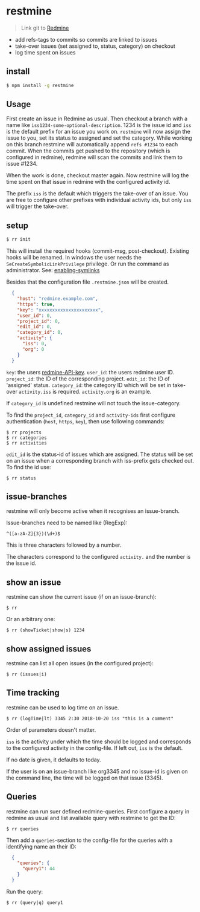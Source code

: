 # restmine

> Link git to [Redmine](https://www.redmine.org/)

* add refs-tags to commits so commits are linked to issues
* take-over issues (set assigned to, status, category) on checkout
* log time spent on issues

## install

```sh
$ npm install -g restmine
```

## Usage

First create an issue in Redmine as usual. Then checkout a branch with a name
like `iss1234-some-optional-description`. 1234 is the issue id and `iss` is the
default prefix for an issue you work on. `restmine` will now assign the issue
to you, set its status to assigned and set the category. While working on this
branch restmine will automatically append `refs #1234` to each commit. When the
commits get pushed to the repository (which is configured in redmine), redmine
will scan the commits and link them to issue #1234.

When the work is done, checkout master again. Now restmine will log the time
spent on that issue in redmine with the configured activity id.


The prefix `iss` is the default which triggers the take-over of an issue. You
are free to configure other prefixes with individual activity ids, but only
`iss` will trigger the take-over.


## setup

```sh
$ rr init
```

This will install the required hooks (commit-msg, post-checkout). Existing
hooks will be renamed. In windows the user needs the
`SeCreateSymbolicLinkPrivilege` privilege. Or run the command as administrator.
See: [enabling-symlinks](https://ember-cli.com/user-guide/#enabling-symlinks)

Besides that the configuration file `.restmine.json` will be created.

``` json
  {
    "host": "redmine.example.com",
    "https": true,
    "key": "xxxxxxxxxxxxxxxxxxxxxx",
    "user_id": 0,
    "project_id": 0,
    "edit_id": 0,
    "category_id": 0,
    "activity": {
      "iss": 0,
      "org": 0
    }
  }
```

`key`: the users [redmine-API-key](http://www.redmine.org/projects/redmine/wiki/Rest_api#Authentication).
`user_id`: the users redmine user ID.
`project_id`: the ID of the corresponding project.
`edit_id`: the ID of 'assigned' status.
`category_id`: the category ID which will be set in take-over
`activity.iss` is required. `activity.org` is an example.

If `category_id` is undefined restmine will not touch the issue-category.

To find the `project_id`, `category_id` and `activity-ids` first configure
authentication (`host`, `https`, `key`), then use following commands:

    $ rr projects
    $ rr categories
    $ rr activities

`edit_id` is the status-id of issues which are assigned. The status will be set
on an issue when a corresponding branch with iss-prefix gets checked out. To
find the id use:

    $ rr status


## issue-branches

restmine will only become active when it recognises an issue-branch.

Issue-branches need to be named like (RegExp):

    ^([a-zA-Z]{3})(\d+)$

This is three characters followed by a number.

The characters correspond to the configured `activity.`
and the number is the issue id.

## show an issue

restmine can show the current issue (if on an issue-branch):

    $ rr

Or an arbitrary one:

    $ rr (showTicket|show|s) 1234

## show assigned issues

restmine can list all open issues (in the configured project):

    $ rr (issues|i)

## Time tracking

restmine can be used to log time on an issue.

    $ rr (logTime|lt) 3345 2:30 2018-10-20 iss "this is a comment"

Order of parameters doesn't matter.

`iss` is the activity under which the time should be logged and corresponds to
the configured activity in the config-file. If left out, `iss` is the default.

If no date is given, it defaults to today.

If the user is on an issue-branch like org3345 and no issue-id is given
on the command line, the time will be logged on that issue (3345).

## Queries

restmine can run suer defined redmine-queries.
First configure a query in redmine as usual and list available query
with restmine to get the ID:

    $ rr queries

Then add a `queries`-section to the config-file for the queries with a
identifying name an their ID:

``` json
  {
    "queries": {
      "query1": 44
    }
  }
```

Run the query:

    $ rr (query|q) query1

